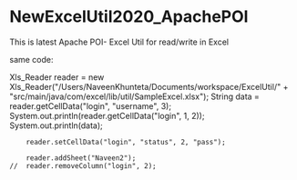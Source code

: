 # NewExcelUtil2020_ApachePOI
This is latest Apache POI- Excel Util for read/write in Excel

same code:

Xls_Reader reader = new Xls_Reader("/Users/NaveenKhunteta/Documents/workspace/ExcelUtil/"
				+ "src/main/java/com/excel/lib/util/SampleExcel.xlsx");
		String data = reader.getCellData("login", "username", 3);
		System.out.println(reader.getCellData("login", 1, 2));
		System.out.println(data);
		
		reader.setCellData("login", "status", 2, "pass");
		
		reader.addSheet("Naveen2");
	//	reader.removeColumn("login", 2);
